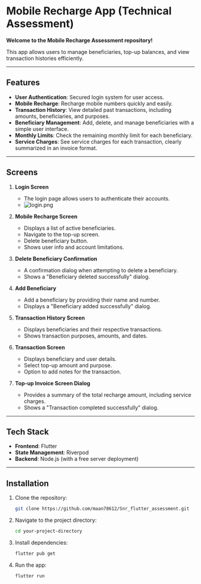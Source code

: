 # Mobile Recharge App (Technical Assessment)

**Welcome to the Mobile Recharge Assessment repository!**

This app allows users to manage beneficiaries, top-up balances, and view transaction histories
efficiently.

---

## Features

- **User Authentication**: Secured login system for user access.
- **Mobile Recharge**: Recharge mobile numbers quickly and easily.
- **Transaction History**: View detailed past transactions, including amounts, beneficiaries, and
  purposes.
- **Beneficiary Management**: Add, delete, and manage beneficiaries with a simple user interface.
- **Monthly Limits**: Check the remaining monthly limit for each beneficiary.
- **Service Charges**: See service charges for each transaction, clearly summarized in an invoice
  format.

---

## Screens

1. **Login Screen**

    - The login page allows users to authenticate their accounts.
    - ![login.png](screenshots%2Flogin.png=250x)

2. **Mobile Recharge Screen**

    - Displays a list of active beneficiaries.
    - Navigate to the top-up screen.
    - Delete beneficiary button.
    - Shows user info and account limitations.

3. **Delete Beneficiary Confirmation**

    - A confirmation dialog when attempting to delete a beneficiary.
    - Shows a "Beneficiary deleted successfully" dialog.

4. **Add Beneficiary**

    - Add a beneficiary by providing their name and number.
    - Displays a "Beneficiary added successfully" dialog.

5. **Transaction History Screen**

    - Displays beneficiaries and their respective transactions.
    - Shows transaction purposes, amounts, and dates.

6. **Transaction Screen**

    - Displays beneficiary and user details.
    - Select top-up amount and purpose.
    - Option to add notes for the transaction.

7. **Top-up Invoice Screen Dialog**

    - Provides a summary of the total recharge amount, including service charges.
    - Shows a "Transaction completed successfully" dialog.

---

## Tech Stack

- **Frontend**: Flutter
- **State Management**: Riverpod
- **Backend**: Node.js (with a free server deployment)

---

## Installation

1. Clone the repository:
   ```bash
   git clone https://github.com/maan78612/Snr_flutter_assessment.git

2. Navigate to the project directory:
   ```bash
   cd your-project-directory
   ```

3. Install dependencies:
   ```bash
   flutter pub get
   ```

4. Run the app:
   ```bash
   flutter run
